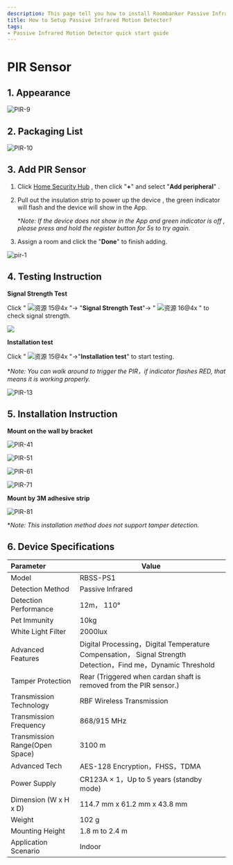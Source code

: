 ```yaml
---
description: This page tell you how to install Roombanker Passive Infrared Motion Detector, and how to add it into the security alarm and home automation system in order to quickly use it.
title: How to Setup Passive Infrared Motion Detector?
tags:
- Passive Infrared Motion Detector quick start guide
---
```


# PIR Sensor

## 1. Appearance

![PIR-9](https://dusunprj.oss-us-west-1.aliyuncs.com/PIR-9.png)

## 2. Packaging List

![PIR-10](https://dusunprj.oss-us-west-1.aliyuncs.com/PIR-10.png)

## 3. Add PIR Sensor 

1. Click [Home Security Hub](https://www.roombanker.com/products/smart-hub/) , then click "**+**"  and select "**Add peripheral**" .

2. Pull out the insulation strip to power up the device , the green indicator will flash and the device will show in the App.

   **Note: If the device does not show in the App and green indicator is off , please press and hold the register button for 5s to try again.*

3. Assign a room  and click the "**Done**" to finish adding.

![pir-1](https://dusunprj.oss-us-west-1.aliyuncs.com/pir-1.png)

## 4. Testing Instruction

**Signal Strength Test**

Click  " ![资源 15@4x](https://dusunprj.oss-us-west-1.aliyuncs.com/%E8%B5%84%E6%BA%90%2015@4x.png) "→ "**Signal Strength Test**"→  " ![资源 16@4x](https://dusunprj.oss-us-west-1.aliyuncs.com/%E8%B5%84%E6%BA%90%2016@4x.png) "  to check signal strength.

![](https://dusunprj.oss-us-west-1.aliyuncs.com/MC-3.png)

**Installation test**

Click " ![资源 15@4x](https://dusunprj.oss-us-west-1.aliyuncs.com/%E8%B5%84%E6%BA%90%2015@4x.png) "→"**Installation test**" to start testing.

**Note: You can walk around to trigger the PIR，if indicator flashes RED, that means it is working properly.*



![PIR-13](https://dusunprj.oss-us-west-1.aliyuncs.com/PIR-13.png)

## 5. Installation Instruction



**Mount on the wall by bracket**

![PIR-41](https://dusunprj.oss-us-west-1.aliyuncs.com/PIR-41.png)

![PIR-51](https://dusunprj.oss-us-west-1.aliyuncs.com/PIR-51.png)

![PIR-61](https://dusunprj.oss-us-west-1.aliyuncs.com/PIR-61.png)

![PIR-71](https://dusunprj.oss-us-west-1.aliyuncs.com/PIR-71.png)

**Mount  by 3M adhesive strip**

![PIR-81](https://dusunprj.oss-us-west-1.aliyuncs.com/PIR-81.png)

**Note: This installation method does not support tamper detection.*


## 6. Device Specifications

| Parameter                      | Value                                                        |
| :----------------------------- | ------------------------------------------------------------ |
| Model                          | RBSS-PS1                                                     |
| Detection Method               | Passive Infrared                                             |
| Detection Performance          | 12m， 110°                                                   |
| Pet Immunity                   | 10kg                                                         |
| White Light Filter             | 2000lux                                                      |
| Advanced Features              | Digital Processing，Digital Temperature Compensation， Signal Strength Detection，Find me，Dynamic Threshold |
| Tamper Protection              | Rear (Triggered when cardan shaft is removed from the PIR sensor.) |
| Transmission Technology        | RBF Wireless Transmission                                    |
| Transmission Frequency         | 868/915 MHz                                                  |
| Transmission Range(Open Space) | 3100 m                                                       |
| Advanced Tech                  | AES-128 Encryption，FHSS，TDMA                               |
| Power Supply                   | CR123A × 1，Up to 5 years (standby mode)                     |
| Dimension (W x H x D)          | 114.7 mm x 61.2 mm x 43.8 mm                                 |
| Weight                         | 102 g                                                        |
| Mounting Height                | 1.8 m to 2.4 m                                               |
| Application Scenario           | Indoor                                                       |

